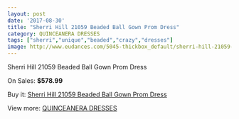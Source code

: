 ```yaml
---
layout: post
date: '2017-08-30'
title: "Sherri Hill 21059 Beaded Ball Gown Prom Dress"
category: QUINCEANERA DRESSES
tags: ["sherri","unique","beaded","crazy","dresses"]
image: http://www.eudances.com/5045-thickbox_default/sherri-hill-21059-beaded-ball-gown-prom-dress.jpg
---
```

Sherri Hill 21059 Beaded Ball Gown Prom Dress

On Sales: **$578.99**
<a href="https://www.eudances.com/en/quinceanera-dresses/1706-sherri-hill-21059-beaded-ball-gown-prom-dress.html"><amp-img layout="responsive" width="600" height="600" src="//www.eudances.com/5045-thickbox_default/sherri-hill-21059-beaded-ball-gown-prom-dress.jpg" alt="Sherri Hill 21059 Beaded Ball Gown Prom Dress 0" /></a>
<a href="https://www.eudances.com/en/quinceanera-dresses/1706-sherri-hill-21059-beaded-ball-gown-prom-dress.html"><amp-img layout="responsive" width="600" height="600" src="//www.eudances.com/5050-thickbox_default/sherri-hill-21059-beaded-ball-gown-prom-dress.jpg" alt="Sherri Hill 21059 Beaded Ball Gown Prom Dress 1" /></a>
<a href="https://www.eudances.com/en/quinceanera-dresses/1706-sherri-hill-21059-beaded-ball-gown-prom-dress.html"><amp-img layout="responsive" width="600" height="600" src="//www.eudances.com/5049-thickbox_default/sherri-hill-21059-beaded-ball-gown-prom-dress.jpg" alt="Sherri Hill 21059 Beaded Ball Gown Prom Dress 2" /></a>
<a href="https://www.eudances.com/en/quinceanera-dresses/1706-sherri-hill-21059-beaded-ball-gown-prom-dress.html"><amp-img layout="responsive" width="600" height="600" src="//www.eudances.com/5048-thickbox_default/sherri-hill-21059-beaded-ball-gown-prom-dress.jpg" alt="Sherri Hill 21059 Beaded Ball Gown Prom Dress 3" /></a>
<a href="https://www.eudances.com/en/quinceanera-dresses/1706-sherri-hill-21059-beaded-ball-gown-prom-dress.html"><amp-img layout="responsive" width="600" height="600" src="//www.eudances.com/5047-thickbox_default/sherri-hill-21059-beaded-ball-gown-prom-dress.jpg" alt="Sherri Hill 21059 Beaded Ball Gown Prom Dress 4" /></a>
<a href="https://www.eudances.com/en/quinceanera-dresses/1706-sherri-hill-21059-beaded-ball-gown-prom-dress.html"><amp-img layout="responsive" width="600" height="600" src="//www.eudances.com/5046-thickbox_default/sherri-hill-21059-beaded-ball-gown-prom-dress.jpg" alt="Sherri Hill 21059 Beaded Ball Gown Prom Dress 5" /></a>

Buy it: [Sherri Hill 21059 Beaded Ball Gown Prom Dress](https://www.eudances.com/en/quinceanera-dresses/1706-sherri-hill-21059-beaded-ball-gown-prom-dress.html "Sherri Hill 21059 Beaded Ball Gown Prom Dress")

View more: [QUINCEANERA DRESSES](https://www.eudances.com/en/17-quinceanera-dresses "QUINCEANERA DRESSES")